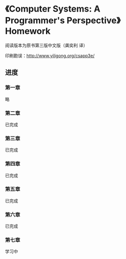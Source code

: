 # 《Computer Systems: A Programmer's Perspective》 Homework

阅读版本为原书第三版中文版（龚奕利 译）

印刷勘误：http://www.yiligong.org/csapp3e/

## 进度
### 第一章
略
### 第二章
已完成
### 第三章
已完成
### 第四章
已完成
### 第五章
已完成
### 第六章
已完成
### 第七章
学习中